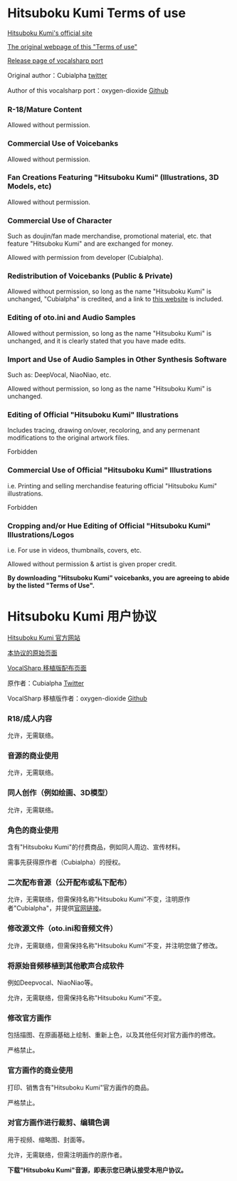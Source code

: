 # Hitsuboku Kumi Terms of use

[Hitsuboku Kumi's official site](https://cubialpha.wixsite.com/koomstar)

[The original webpage of this "Terms of use"](https://cubialpha.wixsite.com/koomstar/character)

[Release page of vocalsharp port](https://github.com/oxygen-dioxide/hitsuboku-kumi-chn-vocalsharp)

Original author：Cubialpha [twitter](https://twitter.com/_cubialpha)

Author of this vocalsharp port：oxygen-dioxide [Github](https://github.com/oxygen-dioxide)

### R-18/Mature Content
Allowed without permission.

### Commercial Use of Voicebanks
Allowed without permission.

### Fan Creations Featuring "Hitsuboku Kumi" (Illustrations, 3D Models, etc)
Allowed without permission.

### Commercial Use of Character
Such as doujin/fan made merchandise, promotional material, etc. that feature "Hitsuboku Kumi" and are exchanged for money.

Allowed with permission from developer (Cubialpha).

### Redistribution of Voicebanks (Public & Private)
Allowed without permission, so long as the name "Hitsuboku Kumi" is unchanged, "Cubialpha" is credited, and a link to [this website](https://cubialpha.wixsite.com/koomstar/character) is included.

### Editing of oto.ini and Audio Samples
Allowed without permission, so long as the name "Hitsuboku Kumi" is unchanged, and it is clearly stated that you have made edits.

### Import and Use of Audio Samples in Other Synthesis Software
Such as: DeepVocal, NiaoNiao, etc.

Allowed without permission, so long as the name "Hitsuboku Kumi" is unchanged.

### Editing of Official "Hitsuboku Kumi" Illustrations
Includes tracing, drawing on/over, recoloring, and any permenant modifications to the original artwork files.

Forbidden

### Commercial Use of Official "Hitsuboku Kumi" Illustrations
i.e. Printing and selling merchandise featuring official "Hitsuboku Kumi" illustrations.

Forbidden

### Cropping and/or Hue Editing of Official "Hitsuboku Kumi" Illustrations/Logos
i.e. For use in videos, thumbnails, covers, etc.

Allowed without permission & artist is given proper credit.

**By downloading "Hitsuboku Kumi" voicebanks, you are agreeing to abide by the listed "Terms of Use".**

# Hitsuboku Kumi 用户协议

[Hitsuboku Kumi 官方网站](https://cubialpha.wixsite.com/koomstar)

[本协议的原始页面](https://cubialpha.wixsite.com/koomstar/character)

[VocalSharp 移植版配布页面](https://github.com/oxygen-dioxide/hitsuboku-kumi-chn-vocalsharp)

原作者：Cubialpha [Twitter](https://twitter.com/_cubialpha)

VocalSharp 移植版作者：oxygen-dioxide [Github](https://github.com/oxygen-dioxide)

### R18/成人内容
允许，无需联络。

### 音源的商业使用
允许，无需联络。

### 同人创作（例如绘画、3D模型）
允许，无需联络。

### 角色的商业使用
含有"Hitsuboku Kumi"的付费商品，例如同人周边、宣传材料。

需事先获得原作者（Cubialpha）的授权。

### 二次配布音源（公开配布或私下配布）
允许，无需联络，但需保持名称"Hitsuboku Kumi"不变，注明原作者"Cubialpha"，并提供[官网链接](https://cubialpha.wixsite.com/koomstar)。

### 修改源文件（oto.ini和音频文件）
允许，无需联络，但需保持名称"Hitsuboku Kumi"不变，并注明您做了修改。

### 将原始音频移植到其他歌声合成软件
例如Deepvocal、NiaoNiao等。

允许，无需联络，但需保持名称"Hitsuboku Kumi"不变。

### 修改官方画作
包括描图、在原画基础上绘制、重新上色，以及其他任何对官方画作的修改。

严格禁止。

### 官方画作的商业使用
打印、销售含有"Hitsuboku Kumi"官方画作的商品。

严格禁止。

### 对官方画作进行裁剪、编辑色调
用于视频、缩略图、封面等。

允许，无需联络，但需注明画作的原作者。

**下载"Hitsuboku Kumi"音源，即表示您已确认接受本用户协议。**